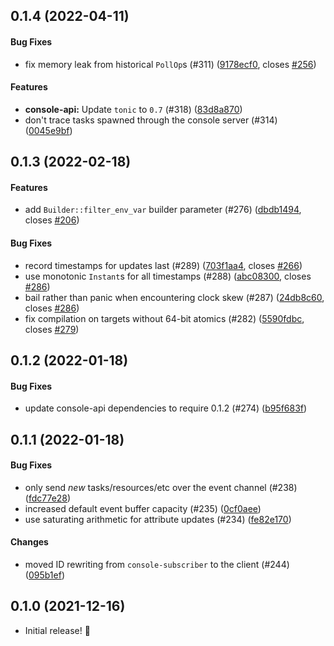 <a name="0.1.4"></a>
## 0.1.4  (2022-04-11)


#### Bug Fixes

*  fix memory leak from historical `PollOp`s (#311) ([9178ecf0](9178ecf0), closes [#256](256))


#### Features

* **console-api:**  Update `tonic` to `0.7` (#318) ([83d8a870](83d8a870))
*  don't trace tasks spawned through the console server (#314) ([0045e9bf](0045e9bf))


<a name="0.1.3"></a>
## 0.1.3  (2022-02-18)


#### Features

*  add `Builder::filter_env_var` builder parameter (#276) ([dbdb1494](dbdb1494), closes [#206](206))

#### Bug Fixes

*  record timestamps for updates last (#289) ([703f1aa4](703f1aa4), closes [#266](266))
*  use monotonic `Instant`s for all timestamps (#288) ([abc08300](abc08300), closes [#286](286))
*  bail rather than panic when encountering clock skew (#287) ([24db8c60](24db8c60), closes [#286](286))
*  fix compilation on targets without 64-bit atomics (#282) ([5590fdbc](5590fdbc), closes [#279](279))

  
<a name="0.1.2"></a>
## 0.1.2 (2022-01-18)


#### Bug Fixes

*  update console-api dependencies to require 0.1.2 (#274) ([b95f683f](b95f683f))


<a name="0.1.1"></a>
## 0.1.1 (2022-01-18)


#### Bug Fixes

*  only send *new* tasks/resources/etc over the event channel (#238) ([fdc77e28](fdc77e28))
*  increased default event buffer capacity (#235) ([0cf0aee](0cf0aee))
*  use saturating arithmetic for attribute updates (#234) ([fe82e170](fe82e170))

#### Changes

*  moved ID rewriting from `console-subscriber` to the client (#244) ([095b1ef](095b1ef))

## 0.1.0 (2021-12-16)


- Initial release! &#x1f389;

